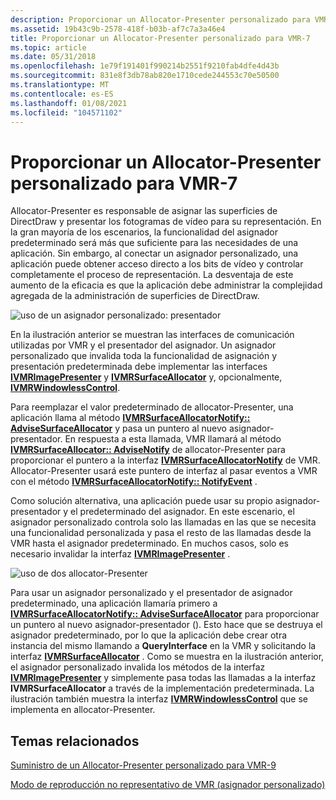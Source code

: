 ```yaml
---
description: Proporcionar un Allocator-Presenter personalizado para VMR-7
ms.assetid: 19b43c9b-2578-418f-b03b-af7c7a3a46e4
title: Proporcionar un Allocator-Presenter personalizado para VMR-7
ms.topic: article
ms.date: 05/31/2018
ms.openlocfilehash: 1e79f191401f990214b2551f9210fab4dfe4d43b
ms.sourcegitcommit: 831e8f3db78ab820e1710cede244553c70e50500
ms.translationtype: MT
ms.contentlocale: es-ES
ms.lasthandoff: 01/08/2021
ms.locfileid: "104571102"
---
```

# <a name="supplying-a-custom-allocator-presenter-for-vmr-7"></a>Proporcionar un Allocator-Presenter personalizado para VMR-7

Allocator-Presenter es responsable de asignar las superficies de DirectDraw y presentar los fotogramas de vídeo para su representación. En la gran mayoría de los escenarios, la funcionalidad del asignador predeterminado será más que suficiente para las necesidades de una aplicación. Sin embargo, al conectar un asignador personalizado, una aplicación puede obtener acceso directo a los bits de vídeo y controlar completamente el proceso de representación. La desventaja de este aumento de la eficacia es que la aplicación debe administrar la complejidad agregada de la administración de superficies de DirectDraw.

![uso de un asignador personalizado: presentador](images/custom-ap.png)

En la ilustración anterior se muestran las interfaces de comunicación utilizadas por VMR y el presentador del asignador. Un asignador personalizado que invalida toda la funcionalidad de asignación y presentación predeterminada debe implementar las interfaces [**IVMRImagePresenter**](/windows/desktop/api/Strmif/nn-strmif-ivmrimagepresenter) y [**IVMRSurfaceAllocator**](/windows/desktop/api/Strmif/nn-strmif-ivmrsurfaceallocator) y, opcionalmente, [**IVMRWindowlessControl**](/windows/desktop/api/Strmif/nn-strmif-ivmrwindowlesscontrol).

Para reemplazar el valor predeterminado de allocator-Presenter, una aplicación llama al método [**IVMRSurfaceAllocatorNotify:: AdviseSurfaceAllocator**](/windows/desktop/api/Strmif/nf-strmif-ivmrsurfaceallocatornotify-advisesurfaceallocator) y pasa un puntero al nuevo asignador-presentador. En respuesta a esta llamada, VMR llamará al método [**IVMRSurfaceAllocator:: AdviseNotify**](/windows/desktop/api/Strmif/nf-strmif-ivmrsurfaceallocator-advisenotify) de allocator-Presenter para proporcionar el puntero a la interfaz [**IVMRSurfaceAllocatorNotify**](/windows/desktop/api/Strmif/nn-strmif-ivmrsurfaceallocatornotify) de VMR. Allocator-Presenter usará este puntero de interfaz al pasar eventos a VMR con el método [**IVMRSurfaceAllocatorNotify:: NotifyEvent**](/windows/desktop/api/Strmif/nf-strmif-ivmrsurfaceallocatornotify-notifyevent) .

Como solución alternativa, una aplicación puede usar su propio asignador-presentador y el predeterminado del asignador. En este escenario, el asignador personalizado controla solo las llamadas en las que se necesita una funcionalidad personalizada y pasa el resto de las llamadas desde la VMR hasta el asignador predeterminado. En muchos casos, solo es necesario invalidar la interfaz [**IVMRImagePresenter**](/windows/desktop/api/Strmif/nn-strmif-ivmrimagepresenter) .

![uso de dos allocator-Presenter](images/custom-ap2.png)

Para usar un asignador personalizado y el presentador de asignador predeterminado, una aplicación llamaría primero a [**IVMRSurfaceAllocatorNotify:: AdviseSurfaceAllocator**](/windows/desktop/api/Strmif/nf-strmif-ivmrsurfaceallocatornotify-advisesurfaceallocator) para proporcionar un puntero al nuevo asignador-presentador (). Esto hace que se destruya el asignador predeterminado, por lo que la aplicación debe crear otra instancia del mismo llamando a **QueryInterface** en la VMR y solicitando la interfaz [**IVMRSurfaceAllocator**](/windows/desktop/api/Strmif/nn-strmif-ivmrsurfaceallocator) . Como se muestra en la ilustración anterior, el asignador personalizado invalida los métodos de la interfaz [**IVMRImagePresenter**](/windows/desktop/api/Strmif/nn-strmif-ivmrimagepresenter) y simplemente pasa todas las llamadas a la interfaz **IVMRSurfaceAllocator** a través de la implementación predeterminada. La ilustración también muestra la interfaz [**IVMRWindowlessControl**](/windows/desktop/api/Strmif/nn-strmif-ivmrwindowlesscontrol) que se implementa en allocator-Presenter.

## <a name="related-topics"></a>Temas relacionados

<dl> <dt>

[Suministro de un Allocator-Presenter personalizado para VMR-9](supplying-a-custom-allocator-presenter-for-vmr-9.md)
</dt> <dt>

[Modo de reproducción no representativo de VMR (asignador personalizado)](vmr-renderless-playback-mode--custom-allocator-presenters.md)
</dt> </dl>

 

 



